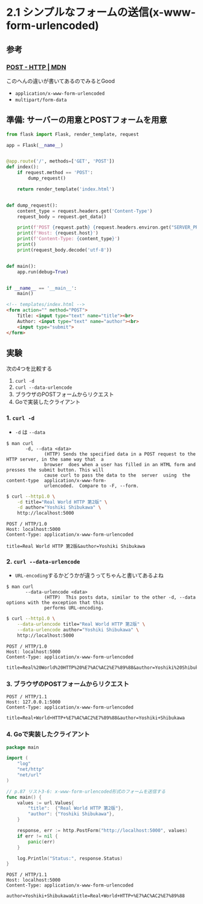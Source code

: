 # 2.1 シンプルなフォームの送信(x-www-form-urlencoded)

## 参考

### [POST - HTTP | MDN](https://developer.mozilla.org/ja/docs/Web/HTTP/Methods/POST)

このへんの違いが書いてあるのでみるとGood

- `application/x-www-form-urlencoded`
- `multipart/form-data`

## 準備: サーバーの用意とPOSTフォームを用意

```python
from flask import Flask, render_template, request

app = Flask(__name__)


@app.route('/', methods=['GET', 'POST'])
def index():
    if request.method == 'POST':
        dump_request()

    return render_template('index.html')


def dump_request():
    content_type = request.headers.get('Content-Type')
    request_body = request.get_data()

    print(f'POST {request.path} {request.headers.environ.get("SERVER_PROTOCOL")}')
    print(f'Host: {request.host}')
    print(f'Content-Type: {content_type}')
    print()
    print(request_body.decode('utf-8'))


def main():
    app.run(debug=True)


if __name__ == '__main__':
    main()

```

```html
<!-- templates/index.html -->
<form action="" method="POST">
    Title: <input type="text" name="title"><br>
    Author: <input type="text" name="author"><br>
    <input type="submit">
</form>
```

## 実験

次の4つを比較する

1. `curl -d`
2. `curl --data-urlencode`
3. ブラウザのPOSTフォームからリクエスト
4. Goで実装したクライアント

### 1. `curl -d`

- `-d` は `--data`

```
$ man curl
       -d, --data <data>
              (HTTP) Sends the specified data in a POST request to the HTTP server, in the same way that  a
              browser  does when a user has filled in an HTML form and presses the submit button. This will
              cause curl to pass the data to the  server  using  the  content-type  application/x-www-form-
              urlencoded.  Compare to -F, --form.
```

```sh
$ curl --http1.0 \
    -d title="Real World HTTP 第2版" \
    -d author="Yoshiki Shibukawa" \
    http://localhost:5000
```

```
POST / HTTP/1.0
Host: localhost:5000
Content-Type: application/x-www-form-urlencoded

title=Real World HTTP 第2版&author=Yoshiki Shibukawa
```

### 2. `curl --data-urlencode`

- `URL-encoding`するかどうかが違うってちゃんと書いてあるよね

```
$ man curl
       --data-urlencode <data>
              (HTTP)  This posts data, similar to the other -d, --data options with the exception that this
              performs URL-encoding.
```

```sh
$ curl --http1.0 \
    --data-urlencode title="Real World HTTP 第2版" \
    --data-urlencode author="Yoshiki Shibukawa" \
    http://localhost:5000
```

```
POST / HTTP/1.0
Host: localhost:5000
Content-Type: application/x-www-form-urlencoded

title=Real%20World%20HTTP%20%E7%AC%AC2%E7%89%88&author=Yoshiki%20Shibukawa
```

### 3. ブラウザのPOSTフォームからリクエスト

```
POST / HTTP/1.1
Host: 127.0.0.1:5000
Content-Type: application/x-www-form-urlencoded

title=Real+World+HTTP+%E7%AC%AC2%E7%89%88&author=Yoshiki+Shibukawa
```

### 4. Goで実装したクライアント

```go
package main

import (
	"log"
	"net/http"
	"net/url"
)

// p.87 リスト3-6: x-www-form-urlencoded形式のフォームを送信する
func main() {
	values := url.Values{
		"title":  {"Real World HTTP 第2版"},
		"author": {"Yoshiki Shibukawa"},
	}

	response, err := http.PostForm("http://localhost:5000", values)
	if err != nil {
		panic(err)
	}

	log.Println("Status:", response.Status)
}
```

```
POST / HTTP/1.1
Host: localhost:5000
Content-Type: application/x-www-form-urlencoded

author=Yoshiki+Shibukawa&title=Real+World+HTTP+%E7%AC%AC2%E7%89%88
```